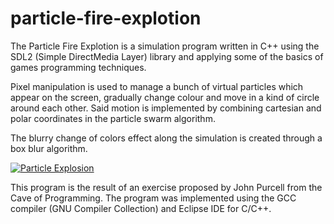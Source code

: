 # particle-fire-explotion
The Particle Fire Explotion is a simulation program written in C++ using the SDL2 (Simple DirectMedia Layer) library and applying some of the basics of games programming techniques. 

Pixel manipulation is used to manage a bunch of virtual particles which appear on the screen, gradually change colour and move in a kind of circle around each other. Said motion is implemented by combining cartesian and polar coordinates in the particle swarm algorithm.

The blurry change of colors effect along the simulation is created through a box blur algorithm.

<a href="https://gifs.com/gif/particle-fire-simulation-E8vnxv"><img src="https://j.gifs.com/E8vnxv.gif" title="Particle Explosion"/></a>

This program is the result of an exercise proposed by John Purcell from the Cave of Programming. The program was implemented using the GCC compiler (GNU Compiler Collection) and Eclipse IDE for C/C++.
